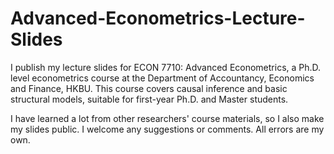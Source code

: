 # Advanced-Econometrics-Lecture-Slides

I publish my lecture slides for ECON 7710: Advanced Econometrics, a Ph.D. level econometrics course at the Department of Accountancy, Economics and Finance, HKBU. This course covers causal inference and basic structural models, suitable for first-year Ph.D. and Master students. 

I have learned a lot from other researchers' course materials, so I also make my slides public. I welcome any suggestions or comments. All errors are my own.
